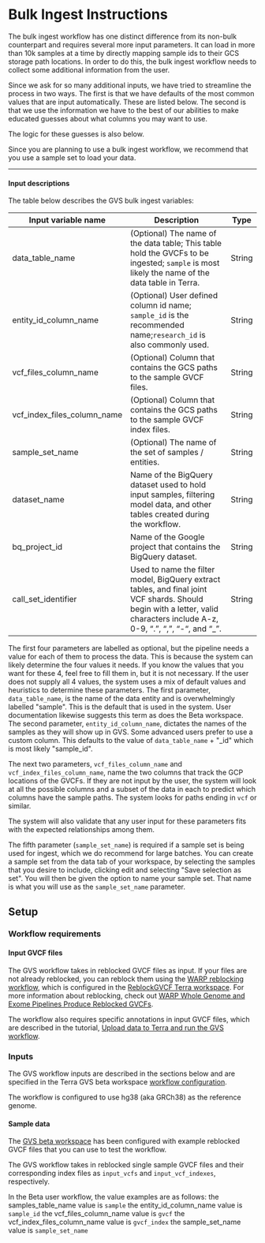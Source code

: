 # Bulk Ingest Instructions


The bulk ingest workflow has one distinct difference from its non-bulk counterpart and requires several more input parameters.
It can load in more than 10k samples at a time by directly mapping sample ids to their GCS storage path locations.
In order to do this, the bulk ingest workflow needs to collect some additional information from the user.

Since we ask for so many additional inputs, we have tried to streamline the process in two ways.
The first is that we have defaults of the most common values that are input automatically. These are listed below. 
The second is that we use the information we have to the best of our abilities to make educated guesses about what columns you may want to use.

The logic for these guesses is also below.

Since you are planning to use a bulk ingest workflow, we recommend that you use a sample set to load your data.

---

#### Input descriptions

The table below describes the GVS bulk ingest variables:

| Input variable name         | Description                                                                                                                                                                | Type |
|-----------------------------|----------------------------------------------------------------------------------------------------------------------------------------------------------------------------| --- |
| data_table_name             | (Optional) The name of the data table; This table hold the GVCFs to be ingested; `sample` is most likely the name of the data table in Terra.                              | String |
| entity_id_column_name       | (Optional) User defined column id name; `sample_id` is the recommended name;`research_id` is also commonly used.                                                           | String |                                                         | String |
| vcf_files_column_name       | (Optional) Column that contains the GCS paths to the sample GVCF files.                                                                                                    | String |
| vcf_index_files_column_name | (Optional) Column that contains the GCS paths to the sample GVCF index files.                                                                                              | String |
| sample_set_name             | (Optional) The name of the set of samples / entities.                                                                                                                      | String |
| dataset_name                | Name of the BigQuery dataset used to hold input samples, filtering model data, and other tables created during the workflow.                                               | String |
| bq_project_id               | Name of the Google project that contains the BigQuery dataset.                                                                                                             | String |
| call_set_identifier         | Used to name the filter model, BigQuery extract tables, and final joint VCF shards. Should begin with a letter, valid characters include A-z, 0-9, “.”, “,”, “-“, and “_”. | String |


The first four parameters are labelled as optional, but the pipeline needs a value for each of them to process the data. This is because the system can likely determine the four values it needs.
If you know the values that you want for these 4, feel free to fill them in, but it is not necessary.
If the user does not supply all 4 values, the system uses a mix of default values and heuristics to determine these parameters.
The first parameter, `data_table_name`, is the name of the data entity and is overwhelmingly labelled "sample". This is the default that is used in the system. User documentation likewise suggests this term as does the Beta workspace.
The second parameter, `entity_id_column_name`, dictates the names of the samples as they will show up in GVS. Some advanced users prefer to use a custom column. This defaults to the value of `data_table_name` + "_id" which is most likely "sample_id".

The next two parameters, `vcf_files_column_name` and `vcf_index_files_column_name`, name the two columns that track the GCP locations of the GVCFs. 
If they are not input by the user, the system will look at all the possible columns and a subset of the data in each to predict which columns have the sample paths. The system looks for paths ending in `vcf` or similar.

The system will also validate that any user input for these parameters fits with the expected relationships among them. 

The fifth parameter (`sample_set_name`) is required if a sample set is being used for ingest, which we do recommend for large batches. 
You can create a sample set from the data tab of your workspace, by selecting the samples that you desire to include, clicking edit and selecting "Save selection as set". 
You will then be given the option to name your sample set. That name is what you will use as the `sample_set_name` parameter.

## Setup

### Workflow requirements

#### Input GVCF files

The GVS workflow takes in reblocked GVCF files as input. If your files are not already reblocked, you can reblock them using the [WARP reblocking workflow](https://github.com/broadinstitute/warp/blob/master/pipelines/broad/dna_seq/germline/joint_genotyping/reblocking/ReblockGVCF.wdl), which is configured in the [ReblockGVCF Terra workspace](https://app.terra.bio/#workspaces/warp-pipelines/ReblockGVCF). For more information about reblocking, check out [WARP Whole Genome and Exome Pipelines Produce Reblocked GVCFs](https://broadinstitute.github.io/warp/blog/tags/reblock/).

The workflow also requires specific annotations in input GVCF files, which are described in the tutorial, [Upload data to Terra and run the GVS workflow](./run-your-own-samples.md).

### Inputs

The GVS workflow inputs are described in the sections below and are specified in the Terra GVS beta workspace [workflow configuration](https://app.terra.bio/#workspaces/gvs-prod/Genomic_Variant_Store_Beta/workflows/help-terra/GvsJointVariantCalling).

The workflow is configured to use hg38 (aka GRCh38) as the reference genome.

#### Sample data

The [GVS beta workspace](https://app.terra.bio/#workspaces/gvs-prod/Genomic_Variant_Store_Beta) has been configured with example reblocked GVCF files that you can use to test the workflow.

The GVS workflow takes in reblocked single sample GVCF files and their corresponding index files as `input_vcfs` and `input_vcf_indexes`, respectively. 

In the Beta user workflow, the value examples are as follows:
the samples_table_name value is `sample`
the entity_id_column_name value is `sample_id`
the vcf_files_column_name value is `gvcf`
the vcf_index_files_column_name value is `gvcf_index`
the sample_set_name value is `sample_set_name`